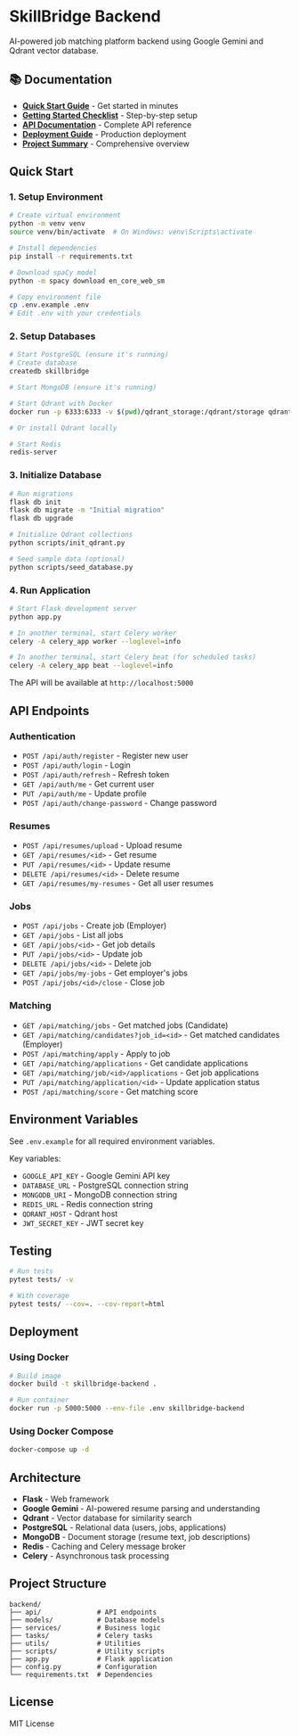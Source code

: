 # SkillBridge Backend

AI-powered job matching platform backend using Google Gemini and Qdrant vector database.

## 📚 Documentation

- **[Quick Start Guide](docs/QUICKSTART.md)** - Get started in minutes
- **[Getting Started Checklist](docs/GETTING_STARTED_CHECKLIST.md)** - Step-by-step setup
- **[API Documentation](docs/API_DOCUMENTATION.md)** - Complete API reference
- **[Deployment Guide](docs/DEPLOYMENT.md)** - Production deployment
- **[Project Summary](docs/PROJECT_SUMMARY.md)** - Comprehensive overview

## Quick Start

### 1. Setup Environment

```bash
# Create virtual environment
python -m venv venv
source venv/bin/activate  # On Windows: venv\Scripts\activate

# Install dependencies
pip install -r requirements.txt

# Download spaCy model
python -m spacy download en_core_web_sm

# Copy environment file
cp .env.example .env
# Edit .env with your credentials
```

### 2. Setup Databases

```bash
# Start PostgreSQL (ensure it's running)
# Create database
createdb skillbridge

# Start MongoDB (ensure it's running)

# Start Qdrant with Docker
docker run -p 6333:6333 -v $(pwd)/qdrant_storage:/qdrant/storage qdrant/qdrant

# Or install Qdrant locally

# Start Redis
redis-server
```

### 3. Initialize Database

```bash
# Run migrations
flask db init
flask db migrate -m "Initial migration"
flask db upgrade

# Initialize Qdrant collections
python scripts/init_qdrant.py

# Seed sample data (optional)
python scripts/seed_database.py
```

### 4. Run Application

```bash
# Start Flask development server
python app.py

# In another terminal, start Celery worker
celery -A celery_app worker --loglevel=info

# In another terminal, start Celery beat (for scheduled tasks)
celery -A celery_app beat --loglevel=info
```

The API will be available at `http://localhost:5000`

## API Endpoints

### Authentication
- `POST /api/auth/register` - Register new user
- `POST /api/auth/login` - Login
- `POST /api/auth/refresh` - Refresh token
- `GET /api/auth/me` - Get current user
- `PUT /api/auth/me` - Update profile
- `POST /api/auth/change-password` - Change password

### Resumes
- `POST /api/resumes/upload` - Upload resume
- `GET /api/resumes/<id>` - Get resume
- `PUT /api/resumes/<id>` - Update resume
- `DELETE /api/resumes/<id>` - Delete resume
- `GET /api/resumes/my-resumes` - Get all user resumes

### Jobs
- `POST /api/jobs` - Create job (Employer)
- `GET /api/jobs` - List all jobs
- `GET /api/jobs/<id>` - Get job details
- `PUT /api/jobs/<id>` - Update job
- `DELETE /api/jobs/<id>` - Delete job
- `GET /api/jobs/my-jobs` - Get employer's jobs
- `POST /api/jobs/<id>/close` - Close job

### Matching
- `GET /api/matching/jobs` - Get matched jobs (Candidate)
- `GET /api/matching/candidates?job_id=<id>` - Get matched candidates (Employer)
- `POST /api/matching/apply` - Apply to job
- `GET /api/matching/applications` - Get candidate applications
- `GET /api/matching/job/<id>/applications` - Get job applications
- `PUT /api/matching/application/<id>` - Update application status
- `POST /api/matching/score` - Get matching score

## Environment Variables

See `.env.example` for all required environment variables.

Key variables:
- `GOOGLE_API_KEY` - Google Gemini API key
- `DATABASE_URL` - PostgreSQL connection string
- `MONGODB_URI` - MongoDB connection string
- `REDIS_URL` - Redis connection string
- `QDRANT_HOST` - Qdrant host
- `JWT_SECRET_KEY` - JWT secret key

## Testing

```bash
# Run tests
pytest tests/ -v

# With coverage
pytest tests/ --cov=. --cov-report=html
```

## Deployment

### Using Docker

```bash
# Build image
docker build -t skillbridge-backend .

# Run container
docker run -p 5000:5000 --env-file .env skillbridge-backend
```

### Using Docker Compose

```bash
docker-compose up -d
```

## Architecture

- **Flask** - Web framework
- **Google Gemini** - AI-powered resume parsing and understanding
- **Qdrant** - Vector database for similarity search
- **PostgreSQL** - Relational data (users, jobs, applications)
- **MongoDB** - Document storage (resume text, job descriptions)
- **Redis** - Caching and Celery message broker
- **Celery** - Asynchronous task processing

## Project Structure

```
backend/
├── api/              # API endpoints
├── models/           # Database models
├── services/         # Business logic
├── tasks/            # Celery tasks
├── utils/            # Utilities
├── scripts/          # Utility scripts
├── app.py            # Flask application
├── config.py         # Configuration
└── requirements.txt  # Dependencies
```

## License

MIT License
